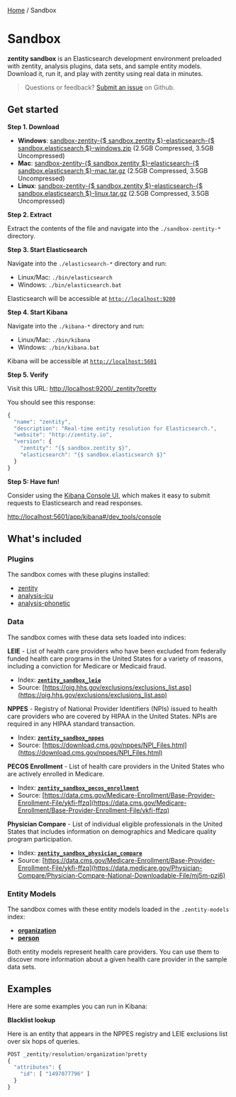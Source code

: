 [Home](/) / Sandbox


# <a name="sandbox"></a>Sandbox

**zentity sandbox** is an Elasticsearch development environment preloaded with
zentity, analysis plugins, data sets, and sample entity models. Download it,
run it, and play with zentity using real data in minutes.

> Questions or feedback? [Submit an issue](https://github.com/zentity-io/zentity-sandbox/issues) on Github.


## <a name="get-started"></a>Get started


**Step 1. Download**

- **Windows**: [sandbox-zentity-{$ sandbox.zentity $}-elasticsearch-{$ sandbox.elasticsearch $}-windows.zip](https://drive.google.com/uc?id=1m_CtKyn3Ml49ChQ-tSbEdcymsqexVeBj) (2.5GB Compressed, 3.5GB Uncompressed)
- **Mac**: [sandbox-zentity-{$ sandbox.zentity $}-elasticsearch-{$ sandbox.elasticsearch $}-mac.tar.gz](https://drive.google.com/uc?id=1cdXRoA0MbmuwmeiRjbdr86mgRRmbCNkK) (2.5GB Compressed, 3.5GB Uncompressed)
- **Linux**: [sandbox-zentity-{$ sandbox.zentity $}-elasticsearch-{$ sandbox.elasticsearch $}-linux.tar.gz](https://drive.google.com/uc?id=1fwclmqBPjtTBfwt8af95uH5Cf-9TxQl5) (2.5GB Compressed, 3.5GB Uncompressed)


**Step 2. Extract**

Extract the contents of the file and navigate into the `./sandbox-zentity-*` directory.


**Step 3. Start Elasticsearch**

Navigate into the `./elasticsearch-*` directory and run:

- Linux/Mac: `./bin/elasticsearch` 
- Windows: `./bin/elasticsearch.bat`

Elasticsearch will be accessible at [`http://localhost:9200`](http://localhost:9200)


**Step 4. Start Kibana**

Navigate into the `./kibana-*` directory and run:

- Linux/Mac: `./bin/kibana`
- Windows: `./bin/kibana.bat`

Kibana will be accessible at [`http://localhost:5601`](http://localhost:5601)


**Step 5. Verify**

Visit this URL: [http://localhost:9200/_zentity?pretty](http://localhost:9200/_zentity?pretty)

You should see this response:

```javascript
{
  "name": "zentity",
  "description": "Real-time entity resolution for Elasticsearch.",
  "website": "http://zentity.io",
  "version": {
    "zentity": "{$ sandbox.zentity $}",
    "elasticsearch": "{$ sandbox.elasticsearch $}"
  }
}
```


**Step 5: Have fun!**

Consider using the [Kibana Console UI](https://www.elastic.co/guide/en/kibana/current/console-kibana.html),
which makes it easy to submit requests to Elasticsearch and read responses.

[http://localhost:5601/app/kibana#/dev_tools/console](http://localhost:5601/app/kibana#/dev_tools/console)


## <a name="whats-included"></a>What's included


### <a name="plugins"></a>Plugins

The sandbox comes with these plugins installed:

- [zentity](/)
- [analysis-icu](https://www.elastic.co/guide/en/elasticsearch/plugins/current/analysis-icu.html)
- [analysis-phonetic](https://www.elastic.co/guide/en/elasticsearch/plugins/current/analysis-phonetic.html)


### <a name="data"></a>Data

The sandbox comes with these data sets loaded into indices:

**LEIE** - List of health care providers who have been excluded from
federally funded health care programs in the United States for a variety of
reasons, including a conviction for Medicare or Medicaid fraud.

  - Index: **[`zentity_sandbox_leie`](https://github.com/zentity-io/zentity-sandbox/blob/master/templates/zentity_sandbox_leie.json)**
  - Source: [https://oig.hhs.gov/exclusions/exclusions_list.asp](https://oig.hhs.gov/exclusions/exclusions_list.asp)

**NPPES** - Registry of National Provider Identifiers (NPIs) issued to health
care providers who are covered by HIPAA in the United States. NPIs are
required in any HIPAA standard transaction.

  - Index: **[`zentity_sandbox_nppes`](https://github.com/zentity-io/zentity-sandbox/blob/master/templates/zentity_sandbox_nppes.json)**
  - Source: [https://download.cms.gov/nppes/NPI_Files.html](https://download.cms.gov/nppes/NPI_Files.html)

**PECOS Enrollment** - List of health care providers in the United States
who are actively enrolled in Medicare.

  - Index: **[`zentity_sandbox_pecos_enrollment`](https://github.com/zentity-io/zentity-sandbox/blob/master/templates/zentity_sandbox_pecos_enrollment.json)**
  - Source: [https://data.cms.gov/Medicare-Enrollment/Base-Provider-Enrollment-File/ykfi-ffzq](https://data.cms.gov/Medicare-Enrollment/Base-Provider-Enrollment-File/ykfi-ffzq)

**Physician Compare** - List of individual eligible professionals in the
United States that includes information on demographics and Medicare quality
program participation.

  - Index: **[`zentity_sandbox_physician_compare`](https://github.com/zentity-io/zentity-sandbox/blob/master/templates/zentity_sandbox_physician_compare.json)**
  - Source: [https://data.cms.gov/Medicare-Enrollment/Base-Provider-Enrollment-File/ykfi-ffzq](https://data.medicare.gov/Physician-Compare/Physician-Compare-National-Downloadable-File/mj5m-pzi6)


### <a name="entity-models"></a>Entity Models

The sandbox comes with these entity models loaded in the `.zentity-models` index:

- **[organization](https://github.com/zentity-io/zentity-sandbox/blob/master/models/organization.json)**
- **[person](https://github.com/zentity-io/zentity-sandbox/blob/master/models/person.json)**

Both entity models represent health care providers. You can use them to discover
more information about a given health care provider in the sample data sets.


## <a name="examples"></a>Examples

Here are some examples you can run in Kibana:

**Blacklist lookup**

Here is an entity that appears in the NPPES registry and LEIE exclusions list
over six hops of queries.

```javascript
POST _zentity/resolution/organization?pretty
{
  "attributes": {
    "id": [ "1497077796" ]
  }
}
```
